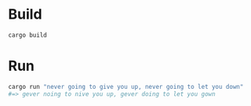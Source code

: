 # Build
```
cargo build
```

# Run
```sh
cargo run "never going to give you up, never going to let you down"
#=> gever noing to nive you up, gever doing to let you gown
```
